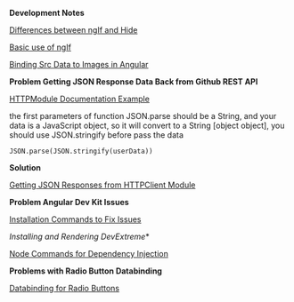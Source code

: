 **Development Notes**

[Differences between ngIf and Hide](https://www.angularjswiki.com/angular/difference-between-ngif-and-hidden-or-displaynone-in-angular/)

[Basic use of ngIf](https://www.angularjswiki.com/angular/understanding-angulars-ngif-else-then-with-examples/)

[Binding Src Data to Images in Angular](https://stackoverflow.com/questions/40797925/how-to-bind-img-src-in-angular-2-in-ngfor)


**Problem Getting JSON Response Data Back from Github REST API**

[HTTPModule Documentation Example](https://www.tutorialspoint.com/angular7/angular7_http_client.htm)

 the first parameters of function JSON.parse should be a String, and your data is a JavaScript object, so it will convert to a String [object object], you should use JSON.stringify before pass the data

`JSON.parse(JSON.stringify(userData))`

**Solution**

[Getting JSON Responses from HTTPClient Module](https://stackoverflow.com/questions/38380462/syntaxerror-unexpected-token-o-in-json-at-position-1)

**Problem Angular Dev Kit Issues**

[Installation Commands to Fix Issues](https://www.thecodebuzz.com/cannot-find-module-angular-devkit-build-angular-package-json/)

*Installing and Rendering DevExtreme**

[Node Commands for Dependency Injection](https://js.devexpress.com/Documentation/Guide/Angular_Components/Getting_Started/Add_DevExtreme_to_an_Angular_CLI_Application/)

**Problems with Radio Button Databinding**

[Databinding for Radio Buttons](https://stackoverflow.com/questions/43095710/how-correctly-bind-data-to-radio-buttons-in-angular2)